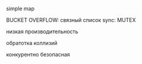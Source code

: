 simple map

BUCKET OVERFLOW: связный список
sync: MUTEX

низкая производительность

обратотка коллизий

конкурентно безопасная

